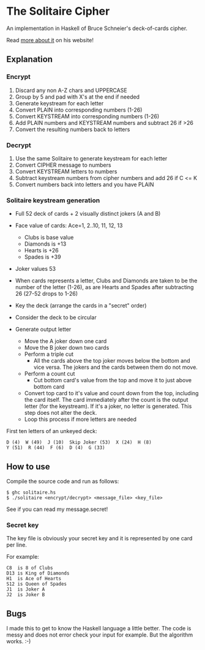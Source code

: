 # The Solitaire Cipher

An implementation in Haskell of Bruce Schneier's deck-of-cards cipher.

Read [more about it](https://www.schneier.com/solitaire.html) on his website!

## Explanation

### Encrypt
    
1. Discard any non A-Z chars and UPPERCASE
2. Group by 5 and pad with X's at the end if needed
3. Generate keystream for each letter
4. Convert PLAIN into corresponding numbers (1-26)
5. Convert KEYSTREAM into corresponding numbers (1-26)
6. Add PLAIN numbers and KEYSTREAM numbers and subtract 26 if >26
7. Convert the resulting numbers back to letters

### Decrypt
    
1. Use the same Solitaire to generate keystream for each letter
2. Convert CIPHER message to numbers
3. Convert KEYSTREAM letters to numbers
4. Subtract keystream numbers from cipher numbers and add 26 if C <= K
5. Convert numbers back into letters and you have PLAIN

### Solitaire keystream generation

- Full 52 deck of cards + 2 visually distinct jokers (A and B)
- Face value of cards: Ace=1, 2..10, 11, 12, 13
    - Clubs is base value
    - Diamonds is +13
    - Hearts is +26
    - Spades is +39
- Joker values 53
- When cards represents a letter, Clubs and Diamonds are taken to be the
    number of the letter (1-26), as are Hearts and Spades after subtracting
    26 (27-52 drops to 1-26)
- Key the deck (arrange the cards in a "secret" order)
- Consider the deck to be circular

- Generate output letter
    - Move the A joker down one card
    - Move the B joker down two cards
    - Perform a triple cut
        - All the cards above the top joker moves below the bottom and vice
        versa. The jokers and the cards between them do not move.
    - Perform a count cut
        - Cut bottom card's value from the top and move it to just above
        bottom card
    - Convert top card to it's value and count down from the top, including
        the card itself. The card immediately after the count is the output
        letter (for the keystream). If it's a joker, no letter is generated.
        This step does not alter the deck.
    - Loop this process if more letters are needed

First ten letters of an unkeyed deck:

    D (4)  W (49)  J (10)  Skip Joker (53)  X (24)  H (8)
    Y (51)  R (44)  F (6)  D (4)  G (33)

## How to use

Compile the source code and run as follows:

    $ ghc solitaire.hs
    $ ./solitaire <encrypt/decrypt> <message_file> <key_file>

See if you can read my message.secret!

### Secret key

The key file is obviously your secret key and it is represented by one card per line.

For example:

    C8  is 8 of Clubs
    D13 is King of Diamonds
    H1  is Ace of Hearts
    S12 is Queen of Spades
    J1  is Joker A
    J2  is Joker B

## Bugs

I made this to get to know the Haskell language a little better. The code is messy
and does not error check your input for example. But the algorithm works. :-)
